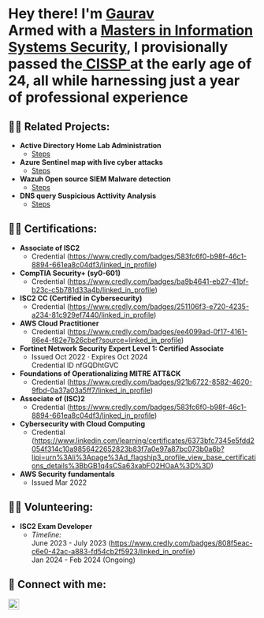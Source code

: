 <h1>Hey there! I'm <a href="https://github.com/gparakh102">Gaurav</a><br/>Armed with a <a href="https://www.linkedin.com/in/gaurav-parakh/">Masters in Information Systems Security</a>, I provisionally passed the<a href=https://github.com/gparakh102/CISSP/blob/main/CISSP%20exam%20Success.jpg> CISSP </a> at the early age of 24, all while harnessing just a year of professional experience

<h2>👨‍💻 Related Projects:</h2>

- <b>Active Directory Home Lab Administration</b>
  - [Steps](https://github.com/gparakh102/Active-Directory)
- <b>Azure Sentinel map with live cyber attacks</b>
  - [Steps](https://github.com/gparakh102/Azure-Sentinel)
- <b>Wazuh Open source SIEM Malware detection</b>
  - [Steps](https://github.com/gparakh102/Wazuh-Virustotal-malware-detection)
- <b>DNS query Suspicious Acttivity Analysis</b>
  - [Steps](https://github.com/gparakh102/DNS-quesry-Suspicious-Activity)

<h2>👨‍💻 Certifications:</h2>

- <b>Associate of ISC2 </b>
  - Credential (https://www.credly.com/badges/583fc6f0-b98f-46c1-8894-661ea8c04df3/linked_in_profile)
- <b>CompTIA Security+ (sy0-601)</b>
  - Credential (https://www.credly.com/badges/ba9b4641-eb27-41bf-b23c-c5b781d33a4b/linked_in_profile)
- <b>ISC2 CC (Certified in Cybersecurity)</b>
  - Credential (https://www.credly.com/badges/251106f3-e720-4235-a234-81c929ef7440/linked_in_profile)
- <b>AWS Cloud Practitioner</b>
  - Credential (https://www.credly.com/badges/ee4099ad-0f17-4161-86e4-f82e7b26cbef?source=linked_in_profile)
- <b>Fortinet Network Security Expert Level 1: Certified Associate</b>
  - Issued Oct 2022 · Expires Oct 2024<br>
    Credential ID nfGQDhtGVC
- <b>Foundations of Operationalizing MITRE ATT&CK</b>
  - Credential (https://www.credly.com/badges/921b6722-8582-4620-9fbd-0a37a03a5ff7/linked_in_profile)
- <b>Associate of (ISC)2</b>
  - Credential (https://www.credly.com/badges/583fc6f0-b98f-46c1-8894-661ea8c04df3/linked_in_profile)
- <b>Cybersecurity with Cloud Computing</b>
  - Credential (https://www.linkedin.com/learning/certificates/6373bfc7345e5fdd2054f314c10a9856422652823b83f7a0e97a87bc073b0a6b?lipi=urn%3Ali%3Apage%3Ad_flagship3_profile_view_base_certifications_details%3BbGB1q4sCSa63xabFO2HOaA%3D%3D)
- <b>AWS Security fundamentals</b>
  - Issued Mar 2022

<h2>👨‍💻 Volunteering:</h2>

- <b>ISC2 Exam Developer</b>
  - <i>Timeline: </i><br />
    June 2023 - July 2023 (https://www.credly.com/badges/808f5eac-c6e0-42ac-a883-fd54cb2f5923/linked_in_profile)<br />
    Jan 2024 - Feb 2024 (Ongoing)



<h2> 🤳 Connect with me:</h2>

[<img align="left" alt="GauravParakh | LinkedIn" width="22px" src="https://cdn.jsdelivr.net/npm/simple-icons@v3/icons/linkedin.svg" />][linkedin]



[linkedin]: https://www.linkedin.com/in/gaurav-parakh/

<!--

Here are some ideas to get you started:

- 🔭 I’m currently working on ...
- 🌱 I’m currently learning ...
- 👯 I’m looking to collaborate on ...
- 🤔 I’m looking for help with ...
- 💬 Ask me about ...
- 📫 How to reach me: ...
- 😄 Pronouns: ...
- ⚡ Fun fact: ...
-->
